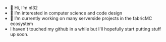 - 👋 Hi, I’m nl32
- 👀 I’m interested in computer science and code design
- 🌱 I’m currently working on many serverside projects in the fabricMC ecosystem
- I haven't touched my github in a while but I'll hopefully start putting stuff up soon.
